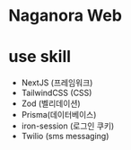 # Naganora Web

# use skill

- NextJS (프레임워크)
- TailwindCSS (CSS)
- Zod (벨리데이션)
- Prisma(데이터베이스)
- iron-session (로그인 쿠키)
- Twilio (sms messaging)
